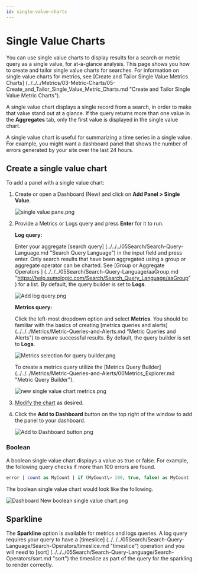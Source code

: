 ```yaml
---
id: single-value-charts
---
```


# Single Value Charts

You can use single value charts to display results for a search or metric query as a single value, for at-a-glance analysis. This page shows you how to create and tailor single value charts for searches. For information on single value charts for metrics, see [Create and Tailor Single Value Metrics Charts] (../../../Metrics/03-Metric-Charts/05-Create_and_Tailor_Single_Value_Metric_Charts.md "Create and Tailor Single Value Metric Charts").

A single value chart displays a single record from a search, in order to make that value stand out at a glance. If the query returns more than one value in the **Aggregates** tab, only the first value is displayed in the single value chart.

A single value chart is useful for summarizing a time series in a single value. For example, you might want a dashboard panel that shows the number of errors generated by your site over the last 24 hours.

## Create a single value chart

To add a panel with a single value chart:

1.  Create or open a Dashboard (New) and click on **Add Panel \> Single Value**.  

    ![single value pane.png](/img/dashboards-new/panels/single-value-charts/single-value-pane.png)

2.  Provide a Metrics or Logs query and press **Enter** for it to run.

    **Log query:**

    Enter your aggregate [search query] (../../../05Search/Search-Query-Language.md "Search Query Language") in the input field and press enter. Only search results that have been aggregated using a group or aggregate operator can be charted. See [Group or Aggregate Operators ] (../../../05Search/Search-Query-Language/aaGroup.md "https://help.sumologic.com/Search/Search_Query_Language/aaGroup") for a list. By default, the query builder is set to **Logs**.

    ![Add log query.png](/img/dashboards-new/create-dashboard-new/Add-log-query.png)

    **Metrics query:**

    Click the left-most dropdown option and select **Metrics**. You should be familiar with the basics of creating [metrics queries and alerts] (../../../Metrics/Metric-Queries-and-Alerts.md "Metric Queries and Alerts") to ensure successful results. By default, the query builder is set
    to **Logs**.

    ![Metrics selection for query builder.png](/img/dashboards-new/create-dashboard-new/Add-log-query.png)

    To create a metrics query utilize the [Metrics Query Builder] (../../../Metrics/Metric-Queries-and-Alerts/00Metrics_Explorer.md "Metric Query Builder").   
      
    ![new single value chart metrics.png](/img/dashboards-new/panels/single-value-charts/new-single-value-chart-metrics.png)

3.  [Modify the chart](./modify-chart.md) as desired.

4.  Click the **Add to Dashboard** button on the top right of the window to add the panel to your dashboard. 

    ![Add to Dashboard button.png](/img/dashboards-new/create-dashboard-new/Add-to-Dashboard-button.png)

### Boolean

A boolean single value chart displays a value as true or false. For
example, the following query checks if more than 100 errors are found.

```sql
error | count as MyCount | if (MyCount\> 100, true, false) as MyCount
```

The boolean single value chart would look like the following.

![Dashboard New boolean single value chart.png](/img/dashboards-new/panels/single-value-charts/Dashboard-New-boolean-single-value-chart.png)

## Sparkline

The **Sparkline** option is available for metrics and logs queries. A log query requires your query to have a [timeslice] (../../../05Search/Search-Query-Language/Search-Operators/timeslice.md "timeslice") operation and you will need to [sort] (../../../05Search/Search-Query-Language/Search-Operators/sort.md "sort") the timeslice as part of the query for the sparkling to render correctly.
